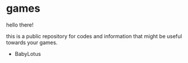 # games

hello there!

this is a public repository for codes and information that might be useful towards your games.

- BabyLotus
